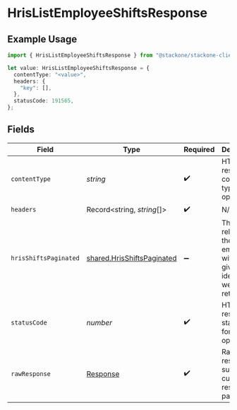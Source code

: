 # HrisListEmployeeShiftsResponse

## Example Usage

```typescript
import { HrisListEmployeeShiftsResponse } from "@stackone/stackone-client-ts/sdk/models/operations";

let value: HrisListEmployeeShiftsResponse = {
  contentType: "<value>",
  headers: {
    "key": [],
  },
  statusCode: 191565,
};
```

## Fields

| Field                                                                           | Type                                                                            | Required                                                                        | Description                                                                     |
| ------------------------------------------------------------------------------- | ------------------------------------------------------------------------------- | ------------------------------------------------------------------------------- | ------------------------------------------------------------------------------- |
| `contentType`                                                                   | *string*                                                                        | :heavy_check_mark:                                                              | HTTP response content type for this operation                                   |
| `headers`                                                                       | Record<string, *string*[]>                                                      | :heavy_check_mark:                                                              | N/A                                                                             |
| `hrisShiftsPaginated`                                                           | [shared.HrisShiftsPaginated](../../../sdk/models/shared/hrisshiftspaginated.md) | :heavy_minus_sign:                                                              | The shifts related to the employee with the given identifier were retrieved.    |
| `statusCode`                                                                    | *number*                                                                        | :heavy_check_mark:                                                              | HTTP response status code for this operation                                    |
| `rawResponse`                                                                   | [Response](https://developer.mozilla.org/en-US/docs/Web/API/Response)           | :heavy_check_mark:                                                              | Raw HTTP response; suitable for custom response parsing                         |